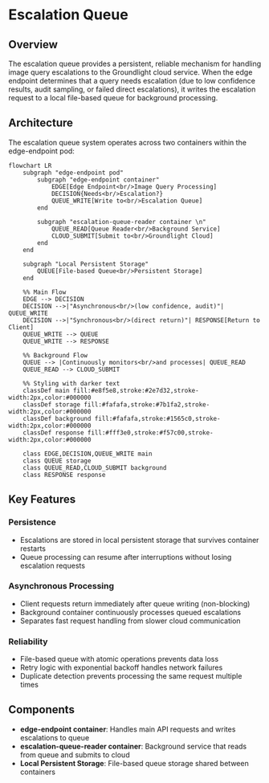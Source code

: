 # Escalation Queue

## Overview

The escalation queue provides a persistent, reliable mechanism for handling image query escalations to the Groundlight cloud service. When the edge endpoint determines that a query needs escalation (due to low confidence results, audit sampling, or failed direct escalations), it writes the escalation request to a local file-based queue for background processing.

## Architecture

The escalation queue system operates across two containers within the edge-endpoint pod:

```mermaid
flowchart LR
    subgraph "edge-endpoint pod"
        subgraph "edge-endpoint container"
            EDGE[Edge Endpoint<br/>Image Query Processing]
            DECISION{Needs<br/>Escalation?}
            QUEUE_WRITE[Write to<br/>Escalation Queue]
        end
        
        subgraph "escalation-queue-reader container \n"
            QUEUE_READ[Queue Reader<br/>Background Service]
            CLOUD_SUBMIT[Submit to<br/>Groundlight Cloud]
        end
    end
    
    subgraph "Local Persistent Storage"
        QUEUE[File-based Queue<br/>Persistent Storage]
    end
    
    %% Main Flow
    EDGE --> DECISION
    DECISION -->|"Asynchronous<br/>(low confidence, audit)"| QUEUE_WRITE
    DECISION -->|"Synchronous<br/>(direct return)"| RESPONSE[Return to Client]
    QUEUE_WRITE --> QUEUE
    QUEUE_WRITE --> RESPONSE
    
    %% Background Flow
    QUEUE --> |Continuously monitors<br/>and processes| QUEUE_READ
    QUEUE_READ --> CLOUD_SUBMIT
    
    %% Styling with darker text
    classDef main fill:#e8f5e8,stroke:#2e7d32,stroke-width:2px,color:#000000
    classDef storage fill:#fafafa,stroke:#7b1fa2,stroke-width:2px,color:#000000
    classDef background fill:#fafafa,stroke:#1565c0,stroke-width:2px,color:#000000
    classDef response fill:#fff3e0,stroke:#f57c00,stroke-width:2px,color:#000000
    
    class EDGE,DECISION,QUEUE_WRITE main
    class QUEUE storage
    class QUEUE_READ,CLOUD_SUBMIT background
    class RESPONSE response
```

## Key Features

### Persistence
- Escalations are stored in local persistent storage that survives container restarts
- Queue processing can resume after interruptions without losing escalation requests

### Asynchronous Processing
- Client requests return immediately after queue writing (non-blocking)
- Background container continuously processes queued escalations
- Separates fast request handling from slower cloud communication

### Reliability
- File-based queue with atomic operations prevents data loss
- Retry logic with exponential backoff handles network failures
- Duplicate detection prevents processing the same request multiple times

## Components

- **edge-endpoint container**: Handles main API requests and writes escalations to queue
- **escalation-queue-reader container**: Background service that reads from queue and submits to cloud
- **Local Persistent Storage**: File-based queue storage shared between containers
